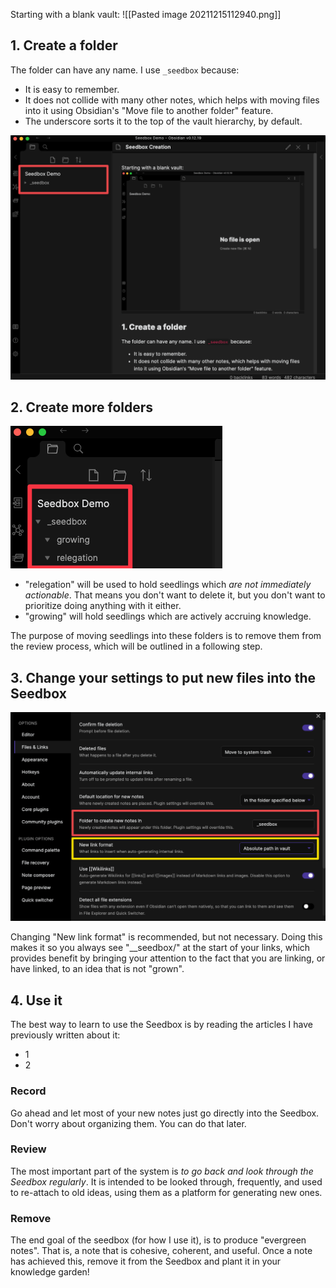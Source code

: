 Starting with a blank vault:
![[Pasted image 20211215112940.png]]

## 1. Create a folder
The folder can have any name. I use `_seedbox` because:
- It is easy to remember.
- It does not collide with many other notes, which helps with moving files into it using Obsidian's "Move file to another folder" feature.
- The underscore sorts it to the top of the vault hierarchy, by default.

![Pasted image 20211215113901](_seedbox/Pasted%20image%2020211215113901.png)

## 2. Create more folders
![Pasted image 20211215114633](_seedbox/Pasted%20image%2020211215114633.png)

- "relegation" will be used to hold seedlings which _are not immediately actionable_. That means you don't want to delete it, but you don't want to prioritize doing anything with it either.
- "growing" will hold seedlings which are actively accruing knowledge.

The purpose of moving seedlings into these folders is to remove them from the review process, which will be outlined in a following step.

## 3. Change your settings to put new files into the Seedbox
![Pasted image 20211215114015](_seedbox/Pasted%20image%2020211215114015.png)

Changing "New link format" is recommended, but not necessary. Doing this makes it so you always see "__seedbox/" at the start of your links, which provides benefit by bringing your attention to the fact that you are linking, or have linked, to an idea that is not "grown".

## 4. Use it
The best way to learn to use the Seedbox is by reading the articles I have previously written about it:
- 1
- 2

### Record
Go ahead and let most of your new notes just go directly into the Seedbox. Don't worry about organizing them. You can do that later. 

### Review
The most important part of the system is _to go back and look through the Seedbox regularly_. It is intended to be looked through, frequently, and used to re-attach to old ideas, using them as a platform for generating new ones.

### Remove
The end goal of the seedbox (for how I use it), is to produce "evergreen notes". That is, a note that is cohesive, coherent, and useful. Once a note has achieved this, remove it from the Seedbox and plant it in your knowledge garden!
